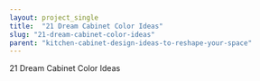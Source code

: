 ```yaml
---
layout: project_single
title:  "21 Dream Cabinet Color Ideas"
slug: "21-dream-cabinet-color-ideas"
parent: "kitchen-cabinet-design-ideas-to-reshape-your-space"
---
```

21 Dream Cabinet Color Ideas
